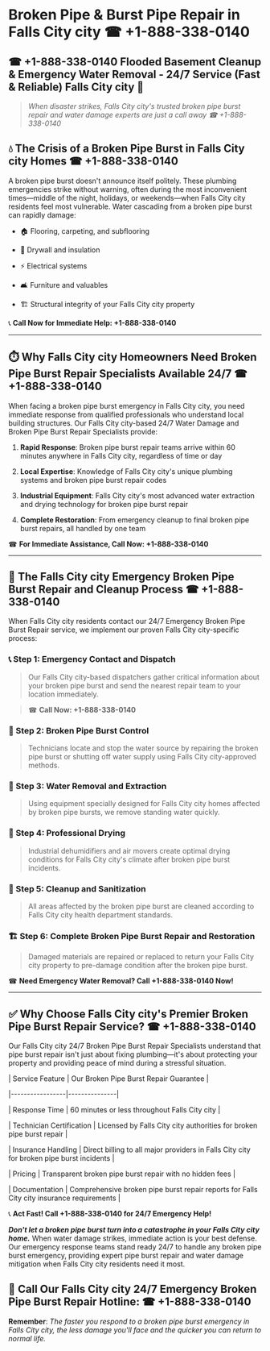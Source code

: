 # Broken Pipe & Burst Pipe Repair in Falls City city ☎ +1-888-338-0140  
## ☎ +1-888-338-0140 Flooded Basement Cleanup & Emergency Water Removal - 24/7 Service (Fast & Reliable) Falls City city 🚨  

> *When disaster strikes, Falls City city's trusted broken pipe burst repair and water damage experts are just a call away ☎ +1-888-338-0140*  

## 💧 The Crisis of a Broken Pipe Burst in Falls City city Homes ☎ +1-888-338-0140  

A broken pipe burst doesn't announce itself politely. These plumbing emergencies strike without warning, often during the most inconvenient times—middle of the night, holidays, or weekends—when Falls City city residents feel most vulnerable. Water cascading from a broken pipe burst can rapidly damage:  

* 🏠 Flooring, carpeting, and subflooring  
* 🧱 Drywall and insulation  
* ⚡ Electrical systems  
* 🛋️ Furniture and valuables  
* 🏗️ Structural integrity of your Falls City city property  

📞 **Call Now for Immediate Help: +1-888-338-0140**  

---  

## ⏱️ Why Falls City city Homeowners Need Broken Pipe Burst Repair Specialists Available 24/7 ☎ +1-888-338-0140  

When facing a broken pipe burst emergency in Falls City city, you need immediate response from qualified professionals who understand local building structures. Our Falls City city-based 24/7 Water Damage and Broken Pipe Burst Repair Specialists provide:  

1. **Rapid Response**: Broken pipe burst repair teams arrive within 60 minutes anywhere in Falls City city, regardless of time or day  
2. **Local Expertise**: Knowledge of Falls City city's unique plumbing systems and broken pipe burst repair codes  
3. **Industrial Equipment**: Falls City city's most advanced water extraction and drying technology for broken pipe burst repair  
4. **Complete Restoration**: From emergency cleanup to final broken pipe burst repairs, all handled by one team  

☎ **For Immediate Assistance, Call Now: +1-888-338-0140**  

---  

## 🔧 The Falls City city Emergency Broken Pipe Burst Repair and Cleanup Process ☎ +1-888-338-0140  

When Falls City city residents contact our 24/7 Emergency Broken Pipe Burst Repair service, we implement our proven Falls City city-specific process:  

### 📞 Step 1: Emergency Contact and Dispatch  
> Our Falls City city-based dispatchers gather critical information about your broken pipe burst and send the nearest repair team to your location immediately.  
> ☎ **Call Now: +1-888-338-0140**  

### 🚿 Step 2: Broken Pipe Burst Control  
> Technicians locate and stop the water source by repairing the broken pipe burst or shutting off water supply using Falls City city-approved methods.  

### 🌊 Step 3: Water Removal and Extraction  
> Using equipment specially designed for Falls City city homes affected by broken pipe bursts, we remove standing water quickly.  

### 💨 Step 4: Professional Drying  
> Industrial dehumidifiers and air movers create optimal drying conditions for Falls City city's climate after broken pipe burst incidents.  

### 🧼 Step 5: Cleanup and Sanitization  
> All areas affected by the broken pipe burst are cleaned according to Falls City city health department standards.  

### 🏗️ Step 6: Complete Broken Pipe Burst Repair and Restoration  
> Damaged materials are repaired or replaced to return your Falls City city property to pre-damage condition after the broken pipe burst.  

☎ **Need Emergency Water Removal? Call +1-888-338-0140 Now!**  

---  

## ✅ Why Choose Falls City city's Premier Broken Pipe Burst Repair Service? ☎ +1-888-338-0140  

Our Falls City city 24/7 Broken Pipe Burst Repair Specialists understand that pipe burst repair isn't just about fixing plumbing—it's about protecting your property and providing peace of mind during a stressful situation.  

| Service Feature | Our Broken Pipe Burst Repair Guarantee |  
|-----------------|---------------|  
| Response Time | 60 minutes or less throughout Falls City city |  
| Technician Certification | Licensed by Falls City city authorities for broken pipe burst repair |  
| Insurance Handling | Direct billing to all major providers in Falls City city for broken pipe burst incidents |  
| Pricing | Transparent broken pipe burst repair with no hidden fees |  
| Documentation | Comprehensive broken pipe burst repair reports for Falls City city insurance requirements |  

📞 **Act Fast! Call +1-888-338-0140 for 24/7 Emergency Help!**  

***Don't let a broken pipe burst turn into a catastrophe in your Falls City city home.*** When water damage strikes, immediate action is your best defense. Our emergency response teams stand ready 24/7 to handle any broken pipe burst emergency, providing expert pipe burst repair and water damage mitigation when Falls City city residents need it most.  

## 📱 Call Our Falls City city 24/7 Emergency Broken Pipe Burst Repair Hotline: ☎ +1-888-338-0140  

**Remember**: *The faster you respond to a broken pipe burst emergency in Falls City city, the less damage you'll face and the quicker you can return to normal life.*